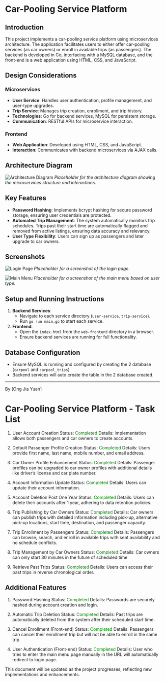 # Car-Pooling Service Platform

## Introduction
This project implements a car-pooling service platform using microservices architecture. The application facilitates users to either offer car-pooling services (as car owners) or enroll in available trips (as passengers). The backend is developed in Go, interfacing with a MySQL database, and the front-end is a web application using HTML, CSS, and JavaScript. 

## Design Considerations

### Microservices
- **User Service**: Handles user authentication, profile management, and user-type upgrades.
- **Trip Service**: Manages trip creation, enrollment, and trip history.
- **Technologies**: Go for backend services, MySQL for persistent storage.
- **Communication**: RESTful APIs for microservice interaction.

### Frontend
- **Web Application**: Developed using HTML, CSS, and JavaScript.
- **Interaction**: Communicates with backend microservices via AJAX calls.

## Architecture Diagram
![Architecture Diagram](path/to/architecture_diagram.png)
*Placeholder for the architecture diagram showing the microservices structure and interactions.*

## Key Features

- **Password Hashing**: Implements bcrypt hashing for secure password storage, ensuring user credentials are protected.
- **Automated Trip Management**: The system automatically monitors trip schedules. Trips past their start time are automatically flagged and removed from active listings, ensuring data accuracy and relevancy.
- **User Type Flexibility**: Users can sign up as passengers and later upgrade to car owners.


## Screenshots
![Login Page](path/to/login_page_screenshot.png)
*Placeholder for a screenshot of the login page.*

![Main Menu](path/to/main_menu_screenshot.png)
*Placeholder for a screenshot of the main menu based on user type.*

## Setup and Running Instructions
1. **Backend Services**:
   - Navigate to each service directory (`user-service`, `trip-service`).
   - Run `go run main.go` to start each service.
2. **Frontend**:
   - Open the `index.html` from the `web-frontend` directory in a browser.
   - Ensure backend services are running for full functionality.

## Database Configuration
- Ensure MySQL is running and configured by creating the 2 database (`carpool` and `carpool_trips`)
- Backend services will auto create the table in the 2 database created.

---

By [Ong Jia Yuan]


# Car-Pooling Service Platform - Task List

1. User Account Creation
Status: <span style="color: green;">Completed</span>
Details: Implementation allows both passengers and car owners to create accounts.

2. Default Passenger Profile Creation
Status: <span style="color: green;">Completed</span>
Details: Users provide first name, last name, mobile number, and email address.

3. Car Owner Profile Enhancement
Status: <span style="color: green;">Completed</span>
Details: Passenger profiles can be upgraded to car owner profiles with additional details like driver’s license and car plate number.

4. Account Information Update
Status: <span style="color: green;">Completed</span>
Details: Users can update their account information.

5. Account Deletion Post One Year
Status: <span style="color: green;">Completed</span>
Details: Users can delete their accounts after 1 year, adhering to data retention policies.

6. Trip Publishing by Car Owners
Status: <span style="color: green;">Completed</span>
Details: Car owners can publish trips with detailed information including pick-up, alternative pick-up locations, start time, destination, and passenger capacity.

7. Trip Enrollment by Passengers
Status: <span style="color: green;">Completed</span>
Details: Passengers can browse, search, and enroll in available trips with seat availability and no schedule conflicts.

8. Trip Management by Car Owners
Status: <span style="color: green;">Completed</span>
Details: Car owners can only start 30 minutes in the future of scheduled time

10. Retrieve Past Trips
Status: <span style="color: green;">Completed</span>
Details: Users can access their past trips in reverse chronological order.

## Additional Features

1. Password Hashing
Status: <span style="color: green;">Completed</span>
Details: Passwords are securely hashed during account creation and login.

2. Automatic Trip Deletion
Status: <span style="color: green;">Completed</span>
Details: Past trips are automatically deleted from the system after their scheduled start time.

3. Cancel Enrollment (Front-end)
Status: <span style="color: green;">Completed</span>
Details: Passengers can cancel their enrollment trip but will not be able to enroll in the same trip.

4. User Authentication (Front-end)
Status: <span style="color: green;">Completed</span>
Details: User who tries to enter the main menu page manually in the URL will automatically redirect to login page.

This document will be updated as the project progresses, reflecting new implementations and enhancements.


